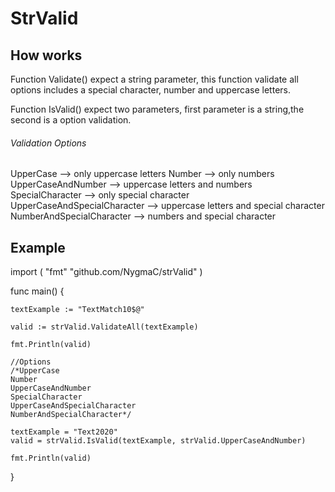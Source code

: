 # StrValid

## How works

Function Validate() expect a string parameter, this function validate all options
includes a special character, number and uppercase letters.

Function IsValid() expect two parameters, first parameter is a string,the second
is a option validation.

###### Validation Options

UpperCase                    --> only uppercase letters
Number                       --> only numbers
UpperCaseAndNumber           --> uppercase letters and numbers
SpecialCharacter             --> only special character
UpperCaseAndSpecialCharacter --> uppercase letters and special character
NumberAndSpecialCharacter    --> numbers and special character

## Example

import (
	"fmt"
	"github.com/NygmaC/strValid"
)

func main() {

	textExample := "TextMatch10$@"

	valid := strValid.ValidateAll(textExample)

	fmt.Println(valid)
	
	//Options
	/*UpperCase
	Number
	UpperCaseAndNumber
	SpecialCharacter
	UpperCaseAndSpecialCharacter
	NumberAndSpecialCharacter*/

	textExample = "Text2020"
	valid = strValid.IsValid(textExample, strValid.UpperCaseAndNumber)

	fmt.Println(valid)
}



